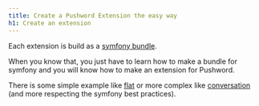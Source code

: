 ```yaml
---
title: Create a Pushword Extension the easy way
h1: Create an extension
---
```


Each extension is build as a [symfony bundle](https://symfony.com/doc/current/bundles.html).

When you know that, you just have to learn how to make a bundle for symfony and you will know how to make an extension for Pushword.

There is some simple example like [flat](https://github.com/Pushword/Pushword/tree/main/packages/flat/) or more complex like [conversation](https://github.com/Pushword/Pushword/tree/main/packages/conversation/) (and more respecting the symfony best practices).
